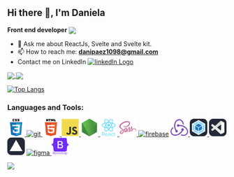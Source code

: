 ## Hi there 👋, I'm Daniela 

**Front end developer** <img src="https://media0.giphy.com/media/8H1SPh0ysU9EoXMzVj/giphy.gif?cid=ecf05e47uvilrk9f3ch7ikb0ow6z71zuq4gg68a732s71dov&rid=giphy.gif&ct=s" width="50" align='center'>

- 💬 Ask me about ReactJs, Svelte and Svelte kit.
- 📫 How to reach me: **danipaez1098@gmail.com**
- Contact me on LinkedIn <a href="https://www.linkedin.com/in/daniela-paez-delahoz/" target="blank"><img align="bottom" src="https://raw.githubusercontent.com/rahuldkjain/github-profile-readme-generator/master/src/images/icons/Social/linked-in-alt.svg" alt="linkedIn Logo" height="15" width="25" /></a>



<a href="https://github.com/dpaeza/github-readme-stats">
  <img align="center" src="https://github-readme-stats.vercel.app/api?username=dpaeza&show_icons=true&theme=radical" />
</a>
<a href="https://github.com/dpaeza/github-readme-stats">
  <img align="center" src="https://github-readme-stats.vercel.app/api/wakatime?username=dpaeza&langs_count=5&show_icons=true&theme=radical" />
</a>

[![Top Langs](https://github-readme-stats.vercel.app/api/top-langs/?username=dpaeza&show_icons=true&theme=radical)](https://github.com/dpaeza/github-readme-stats)

<h3 align="left">Languages and Tools:</h3>
<p align="left"> <a href="https://www.w3schools.com/css/" target="_blank" rel="noreferrer"> <img src="https://raw.githubusercontent.com/devicons/devicon/master/icons/css3/css3-original-wordmark.svg" alt="css3" width="40" height="40"/> </a> <a href="https://git-scm.com/" target="_blank" rel="noreferrer"> <img src="https://www.vectorlogo.zone/logos/git-scm/git-scm-icon.svg" alt="git" width="40" height="40"/> </a> <a href="https://heroku.com" target="_blank" rel="noreferrer"> <img src="https://raw.githubusercontent.com/devicons/devicon/master/icons/html5/html5-original-wordmark.svg" alt="html5" width="40" height="40"/> </a> <a href="https://developer.mozilla.org/en-US/docs/Web/JavaScript" target="_blank" rel="noreferrer"> <img src="https://raw.githubusercontent.com/devicons/devicon/master/icons/javascript/javascript-original.svg" alt="javascript" width="40" height="40"/> </a> <a href="https://nodejs.org" target="_blank" rel="noreferrer"> <img src="https://github.com/devicons/devicon/blob/master/icons/nodejs/nodejs-original.svg" width="40" height="40"/> </a> <a href="https://reactjs.org/" target="_blank" rel="noreferrer"> <img src="https://raw.githubusercontent.com/devicons/devicon/master/icons/react/react-original-wordmark.svg" alt="react" width="40" height="40"/> </a> <a href="https://sass-lang.com/" target="_blank" rel="noreferrer"> <img src="https://raw.githubusercontent.com/devicons/devicon/master/icons/sass/sass-original.svg" alt="sass" width="40" height="40"/> </a> <a href="https://firebase.google.com/" target="_blank"> <img src="https://www.vectorlogo.zone/logos/firebase/firebase-icon.svg" alt="firebase" width="40" height="40"/></a></a> <a href="https://redux.js.org/" target="_blank"> <img src="https://github.com/devicons/devicon/blob/master/icons/redux/redux-original.svg" alt="redux" width="40" height="40"/></a><a href="https://webpack.js.org/" target="_blank"> <img src="https://github.com/tandpfun/skill-icons/blob/main/icons/Webpack-Dark.svg" alt="webpack" width="40" height="40"/></a><a href="https://code.visualstudio.com/" target="_blank"> <img src="https://github.com/tandpfun/skill-icons/blob/main/icons/VSCode-Dark.svg" alt="visual studio code" width="40" height="40"/></a><a href="https://vercel.com" target="_blank"> <img src="https://github.com/tandpfun/skill-icons/blob/main/icons/Vercel-Dark.svg" alt="vercel" width="40" height="40"/></a> <a href="https://www.figma.com/" target="_blank" rel="noreferrer"> <img src="https://www.vectorlogo.zone/logos/figma/figma-icon.svg" alt="figma" width="40" height="40"/> </a> <a href="https://getbootstrap.com" target="_blank" rel="noreferrer"> <img src="https://raw.githubusercontent.com/devicons/devicon/master/icons/bootstrap/bootstrap-plain-wordmark.svg" alt="bootstrap" width="40" height="40"/> </a></p> 

[![](https://visitcount.itsvg.in/api?id=dpaeza&label=Profile%20Views&color=10&icon=5&pretty=false)](https://visitcount.itsvg.in)
